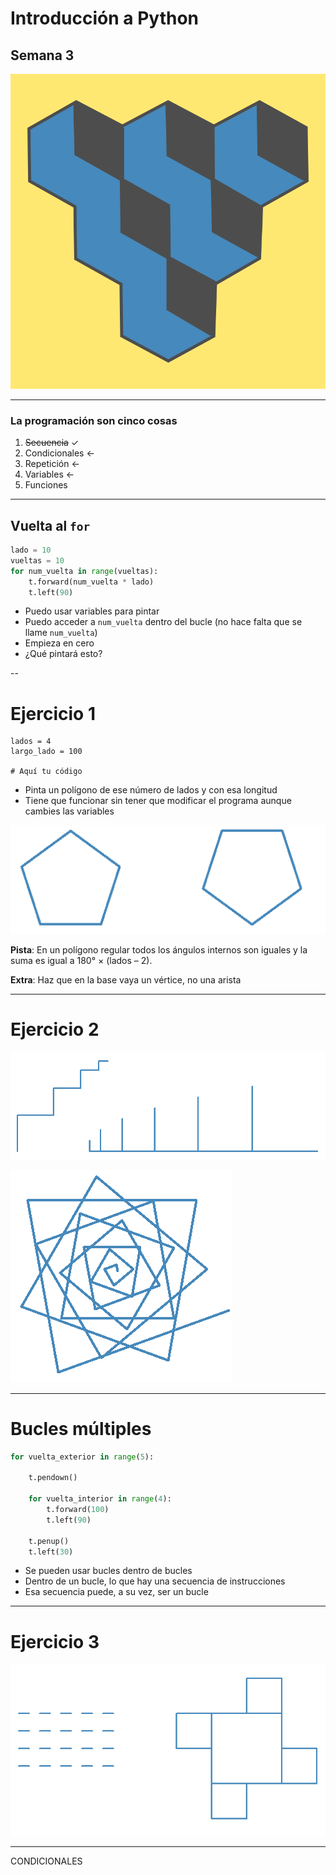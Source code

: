 

# Introducción a Python

## Semana 3
<!-- .element style="text-align:center" -->

![alt text](./img/logo2.png) <!-- .element style="margin-left: auto; margin-right: auto; display: block" -->

---

### La programación son cinco cosas

1. ~~Secuencia~~ ✓
2. Condicionales <-
3. Repetición <-
4. Variables <-
5. Funciones

---

## Vuelta al `for`


```python
lado = 10
vueltas = 10
for num_vuelta in range(vueltas):
    t.forward(num_vuelta * lado)
    t.left(90)
```
<!-- .element style="font-size: 1em" -->

- Puedo usar variables para pintar
- Puedo acceder a `num_vuelta` dentro del bucle (no hace falta que se llame `num_vuelta`)
- Empieza en cero
- ¿Qué pintará esto?


--

# Ejercicio 1

```
lados = 4
largo_lado = 100

# Aquí tu código
```
<!-- .element style="font-size: 1em" -->

- Pinta un polígono de ese número de lados y con esa longitud
- Tiene que funcionar sin tener que modificar el programa aunque cambies las variables

![Ejercicio 1](./img/ejercicio_1.png) <!-- .element class="noborder center" -->

**Pista**: En un polígono regular todos los ángulos internos son iguales
y la suma es igual a 180° × (lados – 2).


**Extra**: Haz que en la base vaya un vértice, no una arista

---

# Ejercicio 2

![Ejercicio 2.1](./img/ejercicio_2_1.png) <!-- .element class="noborder center" -->

![Ejercicio 2.2](./img/ejercicio_2_2.png) <!-- .element class="noborder center" -->



---

# Bucles múltiples

```python
for vuelta_exterior in range(5):

    t.pendown()

    for vuelta_interior in range(4):
        t.forward(100)
        t.left(90)

    t.penup()
    t.left(30)
```

- Se pueden usar bucles dentro de bucles
- Dentro de un bucle, lo que hay una secuencia de instrucciones
- Esa secuencia puede, a su vez, ser un bucle

---

# Ejercicio 3

![Ejercicio 3](./img/ejercicio_3.png) <!-- .element class="noborder center" -->

---


CONDICIONALES



